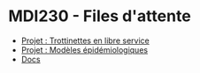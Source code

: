 # MDI230 - Files d'attente

* [Projet : Trottinettes en libre service](./trottinettes/solution1.ipynb)
* [Projet : Modèles épidémiologiques](#) <!-- TODO  -->
* [Docs](./docs)
